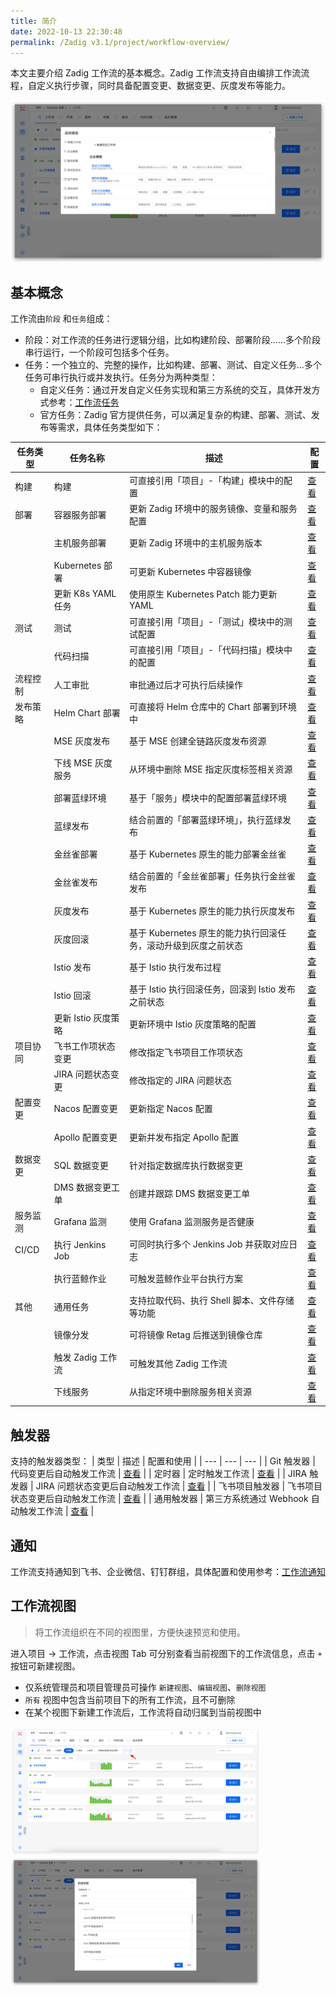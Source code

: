 ```yaml
---
title: 简介
date: 2022-10-13 22:30:48
permalink: /Zadig v3.1/project/workflow-overview/
---
```

本文主要介绍 Zadig 工作流的基本概念。Zadig 工作流支持自由编排工作流流程，自定义执行步骤，同时具备配置变更、数据变更、灰度发布等能力。

![workflow](../../../_images/workflow_overview_1_220.png)

## 基本概念

工作流由`阶段` 和`任务`组成：
- 阶段：对工作流的任务进行逻辑分组，比如构建阶段、部署阶段……多个阶段串行运行，一个阶段可包括多个任务。
- 任务：一个独立的、完整的操作，比如构建、部署、测试、自定义任务...多个任务可串行执行或并发执行。任务分为两种类型：
    - 自定义任务：通过开发自定义任务实现和第三方系统的交互，具体开发方式参考：[工作流任务](/Zadig%20v3.1/settings/custom-task/)
    - 官方任务：Zadig 官方提供任务，可以满足复杂的构建、部署、测试、发布等需求，具体任务类型如下：

| 任务类型 | 任务名称 | 描述 | 配置 |
| --- | --- | --- | --- |
| 构建 | 构建 | 可直接引用「项目」-「构建」模块中的配置 | [查看](/Zadig%20v3.1/project/workflow-jobs/#构建-2) |
| 部署 | 容器服务部署 | 更新 Zadig 环境中的服务镜像、变量和服务配置 | [查看](/Zadig%20v3.1/project/workflow-jobs/#容器服务部署) |
|  | 主机服务部署 | 更新 Zadig 环境中的主机服务版本 | [查看](/Zadig%20v3.1/project/workflow-jobs/#主机服务部署) |
|  | Kubernetes 部署 | 可更新 Kubernetes 中容器镜像 | [查看](/Zadig%20v3.1/project/workflow-jobs/#kubernetes-部署) |
|  | 更新 K8s YAML 任务 | 使用原生 Kubernetes Patch 能力更新 YAML | [查看](/Zadig%20v3.1/project/workflow-jobs/#更新-k8s-yaml-任务) |
| 测试 | 测试 | 可直接引用「项目」-「测试」模块中的测试配置 | [查看](/Zadig%20v3.1/project/workflow-jobs/#测试-2) |
|  | 代码扫描 | 可直接引用「项目」-「代码扫描」模块中的配置 | [查看](/Zadig%20v3.1/project/workflow-jobs/#代码扫描) |
| 流程控制 | 人工审批 | 审批通过后才可执行后续操作 | [查看](/Zadig%20v3.1/project/workflow-jobs/#人工审批) |
| 发布策略 | Helm Chart 部署 | 可直接将 Helm 仓库中的 Chart 部署到环境中 | [查看](/Zadig%20v3.1/project/workflow-jobs/#helm-chart-部署) |
|  | MSE 灰度发布 | 基于 MSE 创建全链路灰度发布资源 | [查看](/Zadig%20v3.1/project/release-workflow/#mse-灰度发布) |
|  | 下线 MSE 灰度服务 | 从环境中删除 MSE 指定灰度标签相关资源 | [查看](/Zadig%20v3.1/project/release-workflow/#mse-灰度发布) |
|  | 部署蓝绿环境 | 基于「服务」模块中的配置部署蓝绿环境 | [查看](/Zadig%20v3.1/project/release-workflow/#蓝绿发布) |
|  | 蓝绿发布 | 结合前置的「部署蓝绿环境」，执行蓝绿发布 | [查看](/Zadig%20v3.1/project/release-workflow/#蓝绿发布) |
|  | 金丝雀部署 | 基于 Kubernetes 原生的能力部署金丝雀 | [查看](/Zadig%20v3.1/project/release-workflow/#金丝雀发布) |
|  | 金丝雀发布 | 结合前置的「金丝雀部署」任务执行金丝雀发布 | [查看](/Zadig%20v3.1/project/release-workflow/#金丝雀发布) |
|  | 灰度发布 | 基于 Kubernetes 原生的能力执行灰度发布 | [查看](/Zadig%20v3.1/project/release-workflow/#分批次灰度发布) |
|  | 灰度回滚 | 基于 Kubernetes 原生的能力执行回滚任务，滚动升级到灰度之前状态 | [查看](/Zadig%20v3.1/project/release-workflow/#灰度回滚) |
|  | Istio 发布 | 基于 Istio 执行发布过程 | [查看](/Zadig%20v3.1/project/release-workflow/#istio-发布) |
|  | Istio 回滚 | 基于 Istio 执行回滚任务，回滚到 Istio 发布之前状态 | [查看](/Zadig%20v3.1/project/release-workflow/#istio-发布回滚) |
|  | 更新 Istio 灰度策略 | 更新环境中 Istio 灰度策略的配置 | [查看](/Zadig%20v3.1/project/workflow-jobs/#更新-istio-灰度策略) |
| 项目协同 | 飞书工作项状态变更 | 修改指定飞书项目工作项状态 | [查看](/Zadig%20v3.1/project/workflow-jobs/#飞书工作项状态变更) |
|  | JIRA 问题状态变更 | 修改指定的 JIRA 问题状态 | [查看](/Zadig%20v3.1/project/workflow-jobs/#jira-问题状态变更) |
| 配置变更 | Nacos 配置变更 | 更新指定 Nacos 配置 | [查看](/Zadig%20v3.1/project/workflow-jobs/#nacos-配置变更) |
|  | Apollo 配置变更 | 更新并发布指定 Apollo 配置 | [查看](/Zadig%20v3.1/project/workflow-jobs/#apollo-配置变更) |
| 数据变更 | SQL 数据变更 | 针对指定数据库执行数据变更 | [查看](/Zadig%20v3.1/project/workflow-jobs/#sql-数据变更) |
|  | DMS 数据变更工单 | 创建并跟踪 DMS 数据变更工单 | [查看](/Zadig%20v3.1/project/workflow-jobs/#dms-数据变更工单) |
| 服务监测 |Grafana 监测 | 使用 Grafana 监测服务是否健康| [查看](/Zadig%20v3.1/project/workflow-jobs/#grafana-监测) |
| CI/CD | 执行 Jenkins Job | 可同时执行多个 Jenkins Job 并获取对应日志 | [查看](/Zadig%20v3.1/project/workflow-jobs/#执行-jenkins-job) |
|  | 执行蓝鲸作业 | 可触发蓝鲸作业平台执行方案 | [查看](/Zadig%20v3.1/project/workflow-jobs/#执行蓝鲸作业) |
| 其他 | 通用任务 | 支持拉取代码、执行 Shell 脚本、文件存储等功能 | [查看](/Zadig%20v3.1/project/workflow-jobs/#通用任务) |
|  | 镜像分发 | 可将镜像 Retag 后推送到镜像仓库 | [查看](/Zadig%20v3.1/project/workflow-jobs/#镜像分发) |
|  | 触发 Zadig 工作流 | 可触发其他 Zadig 工作流 | [查看](/Zadig%20v3.1/project/workflow-jobs/#触发-zadig-工作流) |
|  | 下线服务 | 从指定环境中删除服务相关资源 | [查看](/Zadig%20v3.1/project/workflow-jobs/#下线服务) |

## 触发器

支持的触发器类型：
| 类型 | 描述 | 配置和使用 |
| --- | --- | --- |
| Git 触发器 | 代码变更后自动触发工作流 | [查看](/Zadig%20v3.1/project/workflow-trigger/#git-触发器) |
| 定时器 | 定时触发工作流 | [查看](/Zadig%20v3.1/project/workflow-trigger/#定时器) |
| JIRA 触发器 | JIRA 问题状态变更后自动触发工作流 | [查看](/Zadig%20v3.1/project/workflow-trigger/#jira-触发器) |
| 飞书项目触发器 | 飞书项目状态变更后自动触发工作流 | [查看](/Zadig%20v3.1/project/workflow-trigger/#飞书项目触发器) |
| 通用触发器 | 第三方系统通过 Webhook 自动触发工作流 | [查看](/Zadig%20v3.1/project/workflow-trigger/#通用触发器) |

## 通知

工作流支持通知到飞书、企业微信、钉钉群组，具体配置和使用参考：[工作流通知](/Zadig%20v3.1/workflow/im/)

## 工作流视图

> 将工作流组织在不同的视图里，方便快速预览和使用。

进入项目 -> 工作流，点击视图 Tab 可分别查看当前视图下的工作流信息，点击 `+` 按钮可新建视图。

- 仅系统管理员和项目管理员可操作 `新建视图`、`编辑视图`、`删除视图`
- `所有` 视图中包含当前项目下的所有工作流，且不可删除
- 在某个视图下新建工作流后，工作流将自动归属到当前视图中

<img src="../../../_images/workflow_view_1_220.png" width="400">
<img src="../../../_images/workflow_view_2_220.png" width="400">
